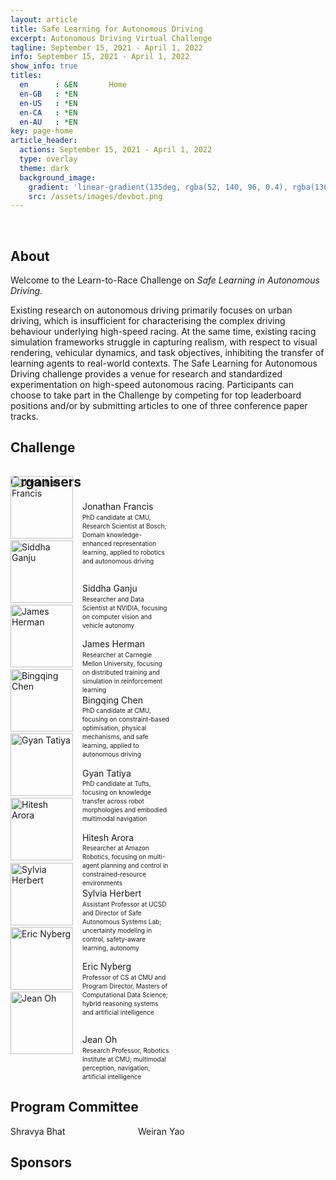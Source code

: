 ```yaml
---
layout: article
title: Safe Learning for Autonomous Driving
excerpt: Autonomous Driving Virtual Challenge
tagline: September 15, 2021 - April 1, 2022
info: September 15, 2021 - April 1, 2022
show_info: true
titles:
  en      : &EN       Home
  en-GB   : *EN
  en-US   : *EN
  en-CA   : *EN
  en-AU   : *EN
key: page-home
article_header:
  actions: September 15, 2021 - April 1, 2022
  type: overlay
  theme: dark   
  background_image:
    gradient: 'linear-gradient(135deg, rgba(52, 140, 96, 0.4), rgba(136, 73, 107, 0.4))'
    src: /assets/images/devbot.png
---
```


<style>
.article__header--overlay .overlay {
    min-height: 36rem;
    padding-top: 5rem;
    padding-bottom: 5rem;
}

.article__header {
    margin: 0 0 0 0;
}

.article__header h1 {
    display: inline;
    font-size: 3em;
    letter-spacing: -0.04em;
    line-height: 0.9;
    text-shadow: -20px -8px 17px rgb(0 0 0 / 30%);
    word-wrap: break-word;
}

.overlay__excerpt {
    margin: 20px 0 0 0;
}

ul.menu li::after {
    content:"September 15, 2021 - April 1, 2022";
}

ul.menu a {
    display: none;
}

.pc_list_item {
    display:inline-block;
    width:200px;
}
</style>

<br>

## About

Welcome to the Learn-to-Race Challenge on <i>Safe Learning in Autonomous Driving</i>.

Existing research on autonomous driving primarily focuses on urban driving, which is insufficient for characterising the complex driving behaviour underlying high-speed racing. At the same time, existing racing simulation frameworks struggle in capturing realism, with respect to visual rendering, vehicular dynamics, and task objectives, inhibiting the transfer of learning agents to real-world contexts. The Safe Learning for Autonomous Driving challenge provides a venue for research and standardized experimentation on high-speed autonomous racing. Participants can choose to take part in the Challenge by competing for top leaderboard positions and/or by submitting articles to one of three conference paper tracks.

## Challenge

## Organisers

<div style="display:inline; width:900px;">

<div style="display:inline-block; width:270px;">
<div style="display:inline-block; width:101px;">
<a href="https://jonfranc.com">        
    <img style="width:100px; height:100px; position: relative; bottom: 40px;" src="/challenge/assets/images/organizers/jonathan_francis.png" alt="Jonathan Francis">
</a>
</div>
<div style="display:inline-block; width:150px; line-height:1.4;">
<p style="margin:0 0 0 10px;">Jonathan Francis</p>
<!--p style="margin:0 0 0 10px;">CMU + Bosch</p-->
<p style="margin:0 0 0 10px; font-size:10px;">PhD candidate at CMU, Research Scientist at Bosch; Domain knowledge-enhanced representation learning, applied to robotics and autonomous driving</p>
</div>
</div>

<div style="display:inline-block; width:270px;">
<div style="display:inline-block; width:101px;">
<a href="https://jonfranc.com">        
    <img style="width:100px; height:100px; position: relative; bottom: 40px;" src="/challenge/assets/images/organizers/siddha_ganju.png" alt="Siddha Ganju">
</a>
</div>
<div style="display:inline-block; width:150px; line-height:1.4;">
<p style="margin:0 0 0 10px;">Siddha Ganju</p>
<!--p style="margin:0 0 0 10px;">NVIDIA</p-->
<p style="margin:0 0 0 10px; font-size:10px;">Researcher and Data Scientist at NVIDIA, focusing on computer vision and vehicle autonomy</p>
</div>
</div>

<div style="display:inline-block; width:270px;">
<div style="display:inline-block; width:101px;">
<a href="https://jonfranc.com">        
    <img style="width:100px; height:100px; position: relative; bottom: 40px;" src="/challenge/assets/images/organizers/james_herman.png" alt="James Herman">
</a>
</div>
<div style="display:inline-block; width:150px; line-height:1.4;">
<p style="margin:0 0 0 10px;">James Herman</p>
<!--p style="margin:0 0 0 10px;">CMU</p-->
<p style="margin:0 0 0 10px; font-size:10px;">Researcher at Carnegie Mellon University, focusing on distributed training and simulation in reinforcement learning</p>
</div>
</div>

<div style="display:inline-block; width:270px;">
<div style="display:inline-block; width:101px;">
<a href="https://jonfranc.com"><img style="width:100px; height:100px; position: relative; bottom: 40px;" src="/challenge/assets/images/organizers/bingqing_chen.png" alt="Bingqing Chen"></a>
</div>
<div style="display:inline-block; width:150px; line-height:1.4;">
<p style="margin:0 0 0 10px;">Bingqing Chen</p>
<!--p style="margin:0 0 0 10px;">CMU</p-->
<p style="margin:0 0 0 10px; font-size:10px;">PhD candidate at CMU, focusing on constraint-based optimisation, physical mechanisms, and safe learning, applied to autonomous driving</p>
</div>
</div>

<div style="display:inline-block; width:270px;">
<div style="display:inline-block; width:101px;">
<a href="https://jonfranc.com"><img style="width:100px; height:100px; position: relative; bottom: 40px;" src="/challenge/assets/images/organizers/gyan_tatiya.png" alt="Gyan Tatiya"></a>
</div>
<div style="display:inline-block; width:150px; line-height:1.4;">
<p style="margin:0 0 0 10px;">Gyan Tatiya</p>
<!--p style="margin:0 0 0 10px;">CMU</p-->
<p style="margin:0 0 0 10px; font-size:10px;">PhD candidate at Tufts, focusing on knowledge transfer across robot morphologies and embodied multimodal navigation</p>
</div>
</div>

<div style="display:inline-block; width:270px;">
<div style="display:inline-block; width:101px;">
<a href="https://jonfranc.com"><img style="width:100px; height:100px; position: relative; bottom: 40px;" src="/challenge/assets/images/organizers/hitesh_arora.png" alt="Hitesh Arora"></a>
</div>
<div style="display:inline-block; width:150px; line-height:1.4;">
<p style="margin:0 0 0 10px;">Hitesh Arora</p>
<!--p style="margin:0 0 0 10px;">CMU</p-->
<p style="margin:0 0 0 10px; font-size:10px;">Researcher at Amazon Robotics, focusing on multi-agent planning and control in constrained-resource environments</p>
</div>
</div>

<div style="display:inline-block; width:270px;">
<div style="display:inline-block; width:101px;">
<a href="https://sylviaherbert.com"><img style="width:100px; height:100px; position: relative; bottom: 40px;" src="/challenge/assets/images/organizers/sylvia_herbert.png" alt="Sylvia Herbert"></a>
</div>
<div style="display:inline-block; width:150px; line-height:1.4;">
<p style="margin:0 0 0 10px;">Sylvia Herbert</p>
<!--p style="margin:0 0 0 10px;">CMU</p-->
<p style="margin:0 0 0 10px; font-size:10px;">Assistant Professor at UCSD and Director of Safe Autonomous Systems Lab; uncertainty modeling in control, safety-aware learning, autonomy</p>
</div>
</div>

<div style="display:inline-block; width:270px;">
<div style="display:inline-block; width:101px;">
<a href="https://www.cs.cmu.edu/~ehn/"><img style="width:100px; height:100px; position: relative; bottom: 40px;" src="/challenge/assets/images/organizers/eric_nyberg.png" alt="Eric Nyberg"></a>
</div>
<div style="display:inline-block; width:150px; line-height:1.4;">
<p style="margin:0 0 0 10px;">Eric Nyberg</p>
<!--p style="margin:0 0 0 10px;">CMU</p-->
<p style="margin:0 0 0 10px; font-size:10px;">Professor of CS at CMU and Program Director, Masters of Computational Data Science; hybrid reasoning systems and artificial intelligence</p>
</div>
</div>

<div style="display:inline-block; width:270px;">
<div style="display:inline-block; width:101px;">
<a href="https://www.cs.cmu.edu/~./jeanoh/"><img style="width:100px; height:100px; position: relative; bottom: 40px;" src="/challenge/assets/images/organizers/jean_oh.png" alt="Jean Oh"></a>
</div>
<div style="display:inline-block; width:150px; line-height:1.4;">
<p style="margin:0 0 0 10px;">Jean Oh</p>
<!--p style="margin:0 0 0 10px;">CMU</p-->
<p style="margin:0 0 0 10px; font-size:10px;">Research Professor, Robotics Institute at CMU; multimodal perception, navigation, artificial intelligence</p>
</div>
</div>

</div>

## Program Committee

<div class="pc_list_item">Shravya Bhat</div>
<div class="pc_list_item">Weiran Yao</div>


## Sponsors
